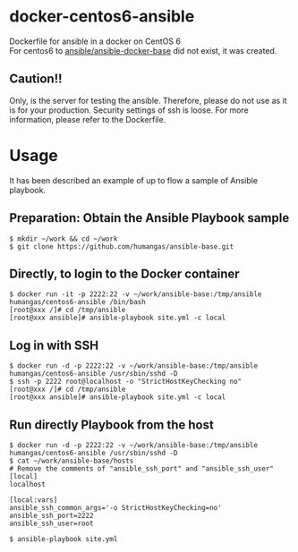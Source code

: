 # docker-centos6-ansible
Dockerfile for ansible in a docker on CentOS 6  
For centos6 to [ansible/ansible-docker-base](https://github.com/ansible/ansible-docker-base) did not exist, it was created.

## Caution!!
Only, is the server for testing the ansible. Therefore, please do not use as it is for your production. Security settings of ssh is loose.
For more information, please refer to the Dockerfile.


# Usage
It has been described an example of up to flow a sample of Ansible playbook.

## Preparation: Obtain the Ansible Playbook sample
```
$ mkdir ~/work && cd ~/work
$ git clone https://github.com/humangas/ansible-base.git
```

## Directly, to login to the Docker container
```
$ docker run -it -p 2222:22 -v ~/work/ansible-base:/tmp/ansible humangas/centos6-ansible /bin/bash
[root@xxx /]# cd /tmp/ansible
[root@xxx ansible]# ansible-playbook site.yml -c local
```

## Log in with SSH 
```
$ docker run -d -p 2222:22 -v ~/work/ansible-base:/tmp/ansible humangas/centos6-ansible /usr/sbin/sshd -D
$ ssh -p 2222 root@localhost -o "StrictHostKeyChecking no"
[root@xxx /]# cd /tmp/ansible
[root@xxx ansible]# ansible-playbook site.yml -c local
```

## Run directly Playbook from the host 
```
$ docker run -d -p 2222:22 -v ~/work/ansible-base:/tmp/ansible humangas/centos6-ansible /usr/sbin/sshd -D
$ cat ~/work/ansible-base/hosts
# Remove the comments of "ansible_ssh_port" and "ansible_ssh_user"
[local]
localhost

[local:vars]
ansible_ssh_common_args='-o StrictHostKeyChecking=no'
ansible_ssh_port=2222
ansible_ssh_user=root

$ ansible-playbook site.yml
```

